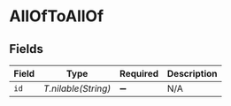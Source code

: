 # AllOfToAllOf


## Fields

| Field               | Type                | Required            | Description         |
| ------------------- | ------------------- | ------------------- | ------------------- |
| `id`                | *T.nilable(String)* | :heavy_minus_sign:  | N/A                 |